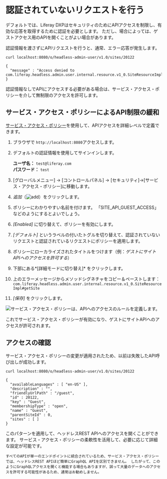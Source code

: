 # 認証されていないリクエストを行う

デフォルトでは、Liferay DXPはセキュリティのためにAPIアクセスを制限し、有効な応答を取得するために認証を必要とします。 ただし、場合によっては、ゲストアクセス用のAPIを開くことがよい場合があります。

認証情報を渡さずにAPIリクエストを行うと、通常、エラー応答が発生します。

    curl localhost:8080/o/headless-admin-user/v1.0/sites/20122
    
    {
      "message" : "Access denied to com.liferay.headless.admin.user.internal.resource.v1_0.SiteResourceImpl#getSite"
    }

認証情報なしでAPIにアクセスする必要がある場合は、サービス・アクセス・ポリシーを介して無制限のアクセスを許可します。

## サービス・アクセス・ポリシーによるAPI制限の緩和

[サービス・アクセス・ポリシー](../../installation-and-upgrades/securing-liferay/securing-web-services/setting-service-access-policies.md)を使用して、APIアクセスを詳細レベルで定義できます。

1.  ブラウザで `http://localhost:8080`アクセスします。

2.  デフォルトの認証情報を使用してサインインします。

    **ユーザ名：** `test@liferay.com`  
   **パスワード：** `test`

3.  [グローバルメニュー] → [コントロールパネル] → [セキュリティ]→[サービス・アクセス・ポリシー]に移動します。

4.  *追加*（![add](../../images/icon-add.png)）をクリックします。

5.  ポリシーにわかりやすい名前を付けます。 「SITE\_API\_GUEST\_ACCESS」などのようにするとよいでしょう。

6.  *[Enabled]* に切り替えて、ポリシーを有効にします。

7.  *[デフォルト]* というラベルの付いたトグルを切り替えて、認証されていないリクエストと認証されているリクエストにポリシーを適用します。

8.  ポリシーにローカライズされたタイトルをつけます（例：*ゲストにサイトAPIへのアクセスを許可する*）

9.  下部にある*[詳細モードに切り替え]* をクリックします。

10. 上のエラーメッセージからメソッドシグネチャをコピー＆ペーストします：`com.liferay.headless.admin.user.internal.resource.v1_0.SiteResourceImpl#getSite`

11. *[保存]* をクリックします。

![サービス・アクセス・ポリシーは、APIへのアクセスのルールを定義します。](./making-unauthenticated-requests/images/01.png)

これでサービス・アクセス・ポリシーが有効になり、ゲストにサイトAPIへのアクセスが許可されます。

## アクセスの確認

サービス・アクセス・ポリシーの変更が適用されたため、以前は失敗したAPI呼び出しが成功します。

    curl localhost:8080/o/headless-admin-user/v1.0/sites/20122
    
    {
      "availableLanguages" : [ "en-US" ],
      "description" : "",
      "friendlyUrlPath" : "/guest",
      "id" : 20122,
      "key" : "Guest",
      "membershipType" : "open",
      "name" : "Guest",
      "parentSiteId" : 0,
      "sites" : [ ]
    }

このパターンを適用して、ヘッドレスREST APIへのアクセスを開くことができます。 サービス・アクセス・ポリシーの柔軟性を活用して、必要に応じて詳細な設定が可能です。

```{important}
すべてのAPIが単一のエンドポイントに統合されているため、サービス・アクセス・ポリシーでは、ヘッドレスREST APIほど簡単にGraphQL APIを区別できません。 したがって、このようにGraphQLアクセスを開くと機能する場合もありますが、誤って大量のデータへのアクセスを許可する可能性があるため、通常はお勧めしません。
```
